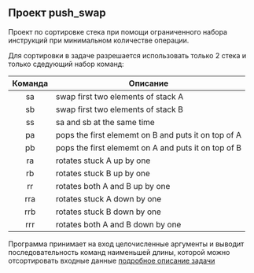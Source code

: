 ## Проект push_swap

Проект по сортировке стека при помощи ограниченного набора инструкций при минимальном количестве операции.

Для сортировки в задаче разрешается использовать только 2 стека и только сдедующий набор команд:

| Команда       | Описание  |
|:-------------:|---------------|
| sa            | swap first two elements of stack A |
| sb            | swap first two elements of stack B |
| ss            | sa and sb at the same time |
| pa            | pops the first elememt on B and puts it on top of A |
| pb            | pops the first elememt on A and puts it on top of B |
| ra            | rotates stuck A up by one|
| rb            | rotates stuck B up by one |
| rr            | rotates both A and B up by one |
| rra           | rotates stuck A down by one |
| rrb           | rotates stuck B down by one |
| rrr           | rotates both A and B down by one |

Программа принимает на вход целочисленные аргументы и выводит последовательность команд наименьшей длины, которой можно отсортировать входные данные
[подробное описание задачи ](push_swap/en.subject.pdf)